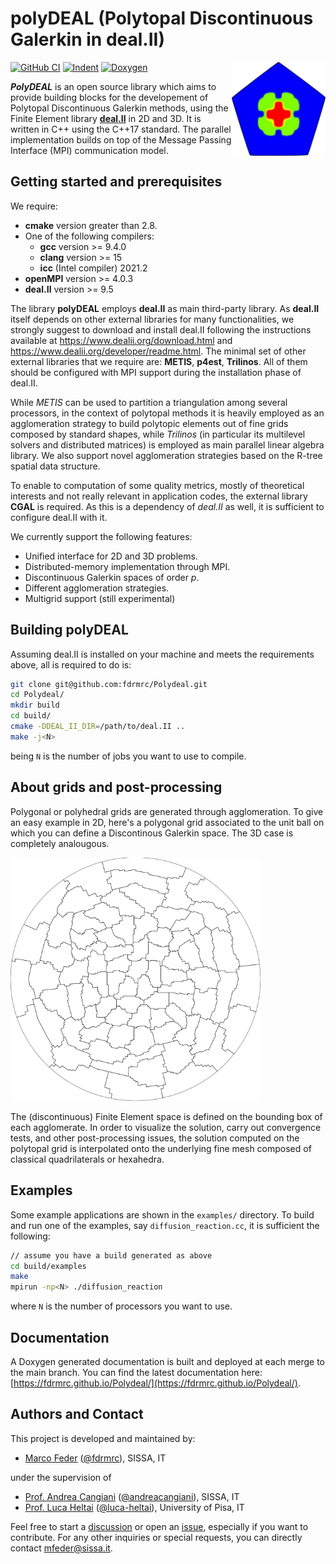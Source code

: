 # polyDEAL (Polytopal Discontinuous Galerkin in deal.II)

[![GitHub CI](https://github.com/fdrmrc/Polydeal/actions/workflows/tests.yml/badge.svg)](https://github.com/fdrmrc/Polydeal/actions/workflows/tests.yml)
[![Indent](https://github.com/fdrmrc/Polydeal/actions/workflows/indentation.yml/badge.svg)](https://github.com/fdrmrc/Polydeal/actions/workflows/indentation.yml)
[![Doxygen](https://github.com/fdrmrc/Polydeal/actions/workflows/doxygen.yml/badge.svg)](https://github.com/fdrmrc/Polydeal/actions/workflows/doxygen.yml)
<img align="right" width="150" height="150" src="doc/logo.png">




***PolyDEAL*** is an open source library which aims to provide building blocks for the developement of Polytopal Discontinuous Galerkin methods, using the Finite Element library [**deal.II**](https://dealii.org) in 2D and 3D. It is written in C++ using the C++17 standard. The parallel implementation builds on top of the Message Passing Interface (MPI) communication model.



## Getting started and prerequisites

We require:
- **cmake** version greater than 2.8.
- One of the following compilers:
    -  **gcc** version  >= 9.4.0
    -  **clang** version >= 15
    -  **icc** (Intel compiler) 2021.2
- **openMPI** version  >= 4.0.3
- **deal.II** version >= 9.5

The library **polyDEAL** employs **deal.II** as main third-party library. As **deal.II** itself depends on other external libraries for many functionalities, we strongly suggest to download and install deal.II following the instructions available at https://www.dealii.org/download.html and https://www.dealii.org/developer/readme.html. The minimal set of other external libraries that we require are: **METIS**, **p4est**, **Trilinos**. All of them should be configured with MPI support during the installation phase of deal.II. 

While *METIS* can be used to partition a triangulation among several processors, in the context of polytopal methods it is heavily employed as an agglomeration strategy to build polytopic elements out of fine grids composed by standard shapes, while *Trilinos* (in particular its multilevel solvers and distributed matrices) is employed as main parallel linear algebra library. We also support novel agglomeration strategies based on the R-tree spatial data structure.


To enable to computation of some quality metrics, mostly of theoretical interests and not really relevant in application codes, the external library **CGAL** is required. As this is a dependency of *deal.II* as well, it is sufficient to configure deal.II with it.

We currently support the following features:
* Unified interface for 2D and 3D problems.
* Distributed-memory implementation through MPI.
* Discontinuous Galerkin spaces of order $p$.
* Different agglomeration strategies.
* Multigrid support (still experimental)

## Building polyDEAL 
Assuming deal.II is installed on your machine and meets the requirements above, all is required to do is:

```bash
git clone git@github.com:fdrmrc/Polydeal.git
cd Polydeal/
mkdir build
cd build/
cmake -DDEAL_II_DIR=/path/to/deal.II ..
make -j<N>
```
being ```N``` is the number of jobs you want to use to compile.


## About grids and post-processing
Polygonal or polyhedral grids are generated through agglomeration. To give an easy example in 2D, here's a polygonal grid associated to the unit ball on which you can define a Discontinous Galerkin space. The 3D case is completely analougous.

[<img src="meshes/polygonmetis_80.png" width="400">]()

The (discontinuous) Finite Element space is defined on the bounding box of each agglomerate. In order to visualize the solution, carry out convergence tests, and other post-processing issues, the solution computed on the polytopal grid is interpolated onto the underlying fine mesh composed of classical quadrilaterals or hexahedra. 

## Examples
Some example applications are shown in the ```examples/``` directory. To build and run one of the examples, say ```diffusion_reaction.cc```, it is sufficient the following:
```bash
// assume you have a build generated as above
cd build/examples
make
mpirun -np<N> ./diffusion_reaction
```
where ```N``` is the number of processors you want to use.



## Documentation
A Doxygen generated documentation is built and deployed at each merge to the main branch. You can find the latest documentation here: [https://fdrmrc.github.io/Polydeal/](https://fdrmrc.github.io/Polydeal/).

## Authors and Contact

This project is developed and maintained by:
- [Marco Feder](https://www.math.sissa.it/users/marco-feder) ([@fdrmrc](https://github.com/fdrmrc)), SISSA, IT

under the supervision of 
- [Prof. Andrea Cangiani](https://people.sissa.it/~acangian/) ([@andreacangiani](https://github.com/andreacangiani)), SISSA, IT
- [ Prof. Luca Heltai](https://sites.google.com/view/luca-heltai) ([@luca-heltai](https://github.com/luca-heltai)), University of Pisa, IT


Feel free to start a [discussion](https://github.com/fdrmrc/Polydeal/discussions) or open an [issue](https://github.com/fdrmrc/Polydeal/issues), especially if you want to contribute. For any other inquiries or special requests, you can directly contact mfeder@sissa.it.